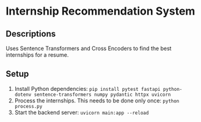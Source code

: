 # Internship Recommendation System

## Descriptions
Uses Sentence Transformers and Cross Encoders to find the best internships for a resume.

## Setup
1. Install Python dependencies: `pip install pytest fastapi python-dotenv sentence-transformers numpy pydantic httpx uvicorn`
2. Process the internships. This needs to be done only once: `python process.py`
3. Start the backend server: `uvicorn main:app --reload`
